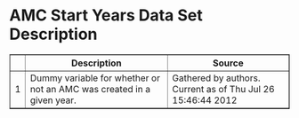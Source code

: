 # AMC Start Years Data Set Description


 <!-- html table generated in R 2.15.1 by xtable 1.7-0 package -->
<!-- Thu Jul 26 15:46:44 2012 -->
<TABLE border=1>
<TR> <TH>  </TH> <TH> Description </TH> <TH> Source </TH>  </TR>
  <TR> <TD align="right"> 1 </TD> <TD> Dummy variable for whether or not an AMC was created in a given year. </TD> <TD> Gathered by authors. Current as of Thu Jul 26 15:46:44 2012 </TD> </TR>
   </TABLE>

